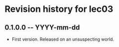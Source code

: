 # Revision history for lec03

## 0.1.0.0 -- YYYY-mm-dd

* First version. Released on an unsuspecting world.
